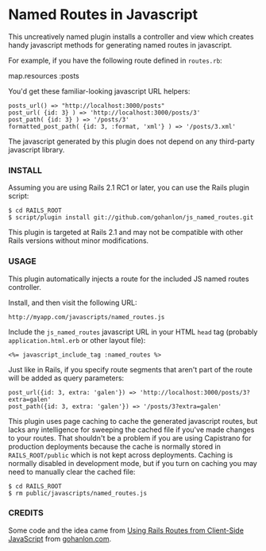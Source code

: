 Named Routes in Javascript
==========================

This uncreatively named plugin installs a controller and view which creates handy javascript methods for generating named routes in javascript.

For example, if you have the following route defined in `routes.rb`:

map.resources :posts

You'd get these familiar-looking javascript URL helpers:

    posts_url() => "http://localhost:3000/posts"
    post_url( {id: 3} ) => 'http://localhost:3000/posts/3'
    post_path( {id: 3} ) => '/posts/3'
    formatted_post_path( {id: 3, :format, 'xml'} ) => '/posts/3.xml'

The javascript generated by this plugin does not depend on any third-party javascript library.

### INSTALL

Assuming you are using Rails 2.1 RC1 or later, you can use the Rails plugin script:

    $ cd RAILS_ROOT
    $ script/plugin install git://github.com/gohanlon/js_named_routes.git

This plugin is targeted at Rails 2.1 and may not be compatible with other Rails versions without minor modifications.

### USAGE

This plugin automatically injects a route for the included JS named routes controller.

Install, and then visit the following URL:

    http://myapp.com/javascripts/named_routes.js

Include the `js_named_routes` javascript URL in your HTML `head` tag (probably `application.html.erb` or other layout file):

    <%= javascript_include_tag :named_routes %>

Just like in Rails, if you specify route segments that aren't part of the route will be added as query parameters:

    post_url({id: 3, extra: 'galen'}) => 'http://localhost:3000/posts/3?extra=galen'
    post_path({id: 3, extra: 'galen'}) => '/posts/3?extra=galen'

This plugin uses page caching to cache the generated javascript routes, but lacks any intelligence for sweeping the
cached file if you've made changes to your routes. That shouldn't be a problem if you are using Capistrano for
production deployments because the cache is normally stored in `RAILS_ROOT/public` which is not kept across
deployments. Caching is normally disabled in development mode, but if you turn on caching you may need to manually
clear the cached file:

    $ cd RAILS_ROOT
    $ rm public/javascripts/named_routes.js

### CREDITS

Some code and the idea came from [Using Rails Routes from Client-Side JavaScript](http://gohanlon.com/2007/7/15/using-rails-named-routes-from-client-side-javascript) from [gohanlon.com](http://gohanlon.com).